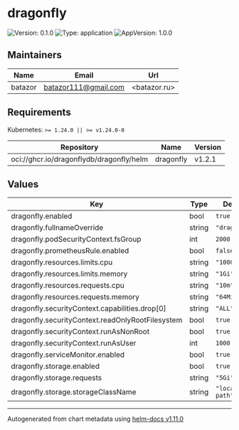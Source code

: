 # dragonfly

![Version: 0.1.0](https://img.shields.io/badge/Version-0.1.0-informational?style=flat-square) ![Type: application](https://img.shields.io/badge/Type-application-informational?style=flat-square) ![AppVersion: 1.0.0](https://img.shields.io/badge/AppVersion-1.0.0-informational?style=flat-square)

## Maintainers

| Name | Email | Url |
| ---- | ------ | --- |
| batazor | <batazor111@gmail.com> | <batazor.ru> |

## Requirements

Kubernetes: `>= 1.24.0 || >= v1.24.0-0`

| Repository | Name | Version |
|------------|------|---------|
| oci://ghcr.io/dragonflydb/dragonfly/helm | dragonfly | v1.2.1 |

## Values

| Key | Type | Default | Description |
|-----|------|---------|-------------|
| dragonfly.enabled | bool | `true` |  |
| dragonfly.fullnameOverride | string | `"dragonfly"` |  |
| dragonfly.podSecurityContext.fsGroup | int | `2000` |  |
| dragonfly.prometheusRule.enabled | bool | `false` |  |
| dragonfly.resources.limits.cpu | string | `"1000m"` |  |
| dragonfly.resources.limits.memory | string | `"1Gi"` |  |
| dragonfly.resources.requests.cpu | string | `"10m"` |  |
| dragonfly.resources.requests.memory | string | `"64Mi"` |  |
| dragonfly.securityContext.capabilities.drop[0] | string | `"ALL"` |  |
| dragonfly.securityContext.readOnlyRootFilesystem | bool | `true` |  |
| dragonfly.securityContext.runAsNonRoot | bool | `true` |  |
| dragonfly.securityContext.runAsUser | int | `1000` |  |
| dragonfly.serviceMonitor.enabled | bool | `true` |  |
| dragonfly.storage.enabled | bool | `true` |  |
| dragonfly.storage.requests | string | `"5Gi"` |  |
| dragonfly.storage.storageClassName | string | `"local-path"` |  |

----------------------------------------------
Autogenerated from chart metadata using [helm-docs v1.11.0](https://github.com/norwoodj/helm-docs/releases/v1.11.0)
